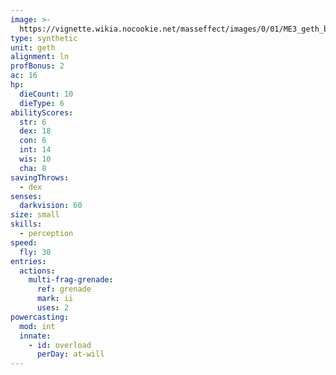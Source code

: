 ```yaml
---
image: >-
  https://vignette.wikia.nocookie.net/masseffect/images/0/01/ME3_geth_bomber_AAA.png/revision/latest/scale-to-width-down/700?cb=20130313175937
type: synthetic
unit: geth
alignment: ln
profBonus: 2
ac: 16
hp:
  dieCount: 10
  dieType: 6
abilityScores:
  str: 6
  dex: 18
  con: 6
  int: 14
  wis: 10
  cha: 8
savingThrows:
  - dex
senses:
  darkvision: 60
size: small
skills:
  - perception
speed:
  fly: 30
entries:
  actions:
    multi-frag-grenade:
      ref: grenade
      mark: ii
      uses: 2
powercasting:
  mod: int
  innate:
    - id: overload
      perDay: at-will
---
```

